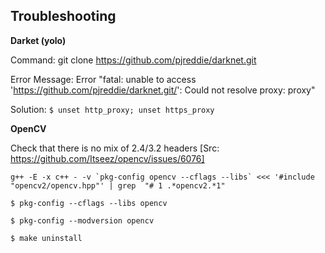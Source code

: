 Troubleshooting
---------------

<b>Darket (yolo)</b>

Command: git clone https://github.com/pjreddie/darknet.git

Error Message: Error "fatal: unable to access 'https://github.com/pjreddie/darknet.git/': Could not resolve proxy: proxy"

Solution: `$ unset http_proxy; unset https_proxy`

<b>OpenCV</b>

Check that there is no mix of 2.4/3.2 headers [Src: https://github.com/Itseez/opencv/issues/6076]
```
g++ -E -x c++ - -v `pkg-config opencv --cflags --libs` <<< '#include "opencv2/opencv.hpp"' | grep  "# 1 .*opencv2.*1"
```

```
$ pkg-config --cflags --libs opencv

$ pkg-config --modversion opencv

$ make uninstall
```
